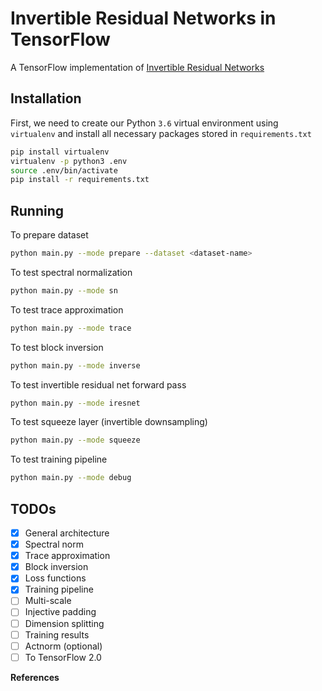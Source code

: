 # Invertible Residual Networks in TensorFlow
A TensorFlow implementation of [Invertible Residual Networks](https://arxiv.org/pdf/1811.00995.pdf)

## Installation
First, we need to create our Python `3.6` virtual environment using `virtualenv` and install all necessary packages stored in `requirements.txt`
```bash
pip install virtualenv
virtualenv -p python3 .env
source .env/bin/activate
pip install -r requirements.txt
```

## Running
To prepare dataset 
```bash
python main.py --mode prepare --dataset <dataset-name>
```
To test spectral normalization
```bash
python main.py --mode sn
```

To test trace approximation
```bash
python main.py --mode trace
```

To test block inversion
```bash
python main.py --mode inverse
```

To test invertible residual net forward pass
```bash
python main.py --mode iresnet
```

To test squeeze layer (invertible downsampling)
```bash
python main.py --mode squeeze
```

To test training pipeline
```bash
python main.py --mode debug
```

## TODOs
- [x] General architecture
- [x] Spectral norm
- [x] Trace approximation
- [x] Block inversion
- [x] Loss functions
- [x] Training pipeline
- [ ] Multi-scale
- [ ] Injective padding
- [ ] Dimension splitting
- [ ] Training results
- [ ] Actnorm (optional)
- [ ] To TensorFlow 2.0

**References**